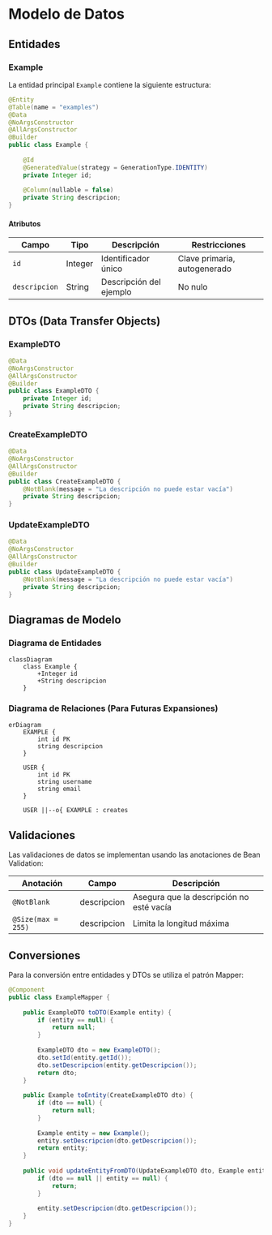 # Modelo de Datos

## Entidades

### Example

La entidad principal `Example` contiene la siguiente estructura:

```java
@Entity
@Table(name = "examples")
@Data
@NoArgsConstructor
@AllArgsConstructor
@Builder
public class Example {
    
    @Id
    @GeneratedValue(strategy = GenerationType.IDENTITY)
    private Integer id;
    
    @Column(nullable = false)
    private String descripcion;
}
```

#### Atributos

| Campo | Tipo | Descripción | Restricciones |
|-------|------|-------------|---------------|
| `id` | Integer | Identificador único | Clave primaria, autogenerado |
| `descripcion` | String | Descripción del ejemplo | No nulo |

## DTOs (Data Transfer Objects)

### ExampleDTO

```java
@Data
@NoArgsConstructor
@AllArgsConstructor
@Builder
public class ExampleDTO {
    private Integer id;
    private String descripcion;
}
```

### CreateExampleDTO

```java
@Data
@NoArgsConstructor
@AllArgsConstructor
@Builder
public class CreateExampleDTO {
    @NotBlank(message = "La descripción no puede estar vacía")
    private String descripcion;
}
```

### UpdateExampleDTO

```java
@Data
@NoArgsConstructor
@AllArgsConstructor
@Builder
public class UpdateExampleDTO {
    @NotBlank(message = "La descripción no puede estar vacía")
    private String descripcion;
}
```

## Diagramas de Modelo

### Diagrama de Entidades

```mermaid
classDiagram
    class Example {
        +Integer id
        +String descripcion
    }
```

### Diagrama de Relaciones (Para Futuras Expansiones)

```mermaid
erDiagram
    EXAMPLE {
        int id PK
        string descripcion
    }
    
    USER {
        int id PK
        string username
        string email
    }
    
    USER ||--o{ EXAMPLE : creates
```

## Validaciones

Las validaciones de datos se implementan usando las anotaciones de Bean Validation:

| Anotación | Campo | Descripción |
|-----------|-------|-------------|
| `@NotBlank` | descripcion | Asegura que la descripción no esté vacía |
| `@Size(max = 255)` | descripcion | Limita la longitud máxima |

## Conversiones

Para la conversión entre entidades y DTOs se utiliza el patrón Mapper:

```java
@Component
public class ExampleMapper {
    
    public ExampleDTO toDTO(Example entity) {
        if (entity == null) {
            return null;
        }
        
        ExampleDTO dto = new ExampleDTO();
        dto.setId(entity.getId());
        dto.setDescripcion(entity.getDescripcion());
        return dto;
    }
    
    public Example toEntity(CreateExampleDTO dto) {
        if (dto == null) {
            return null;
        }
        
        Example entity = new Example();
        entity.setDescripcion(dto.getDescripcion());
        return entity;
    }
    
    public void updateEntityFromDTO(UpdateExampleDTO dto, Example entity) {
        if (dto == null || entity == null) {
            return;
        }
        
        entity.setDescripcion(dto.getDescripcion());
    }
}
```